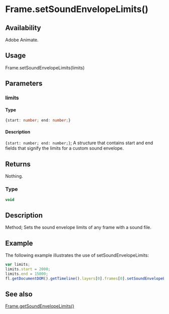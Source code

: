 # Frame.setSoundEnvelopeLimits()

## Availability

Adobe Animate.

## Usage

Frame.setSoundEnvelopeLimits(limits)

## Parameters

### **limits**

#### Type

```typescript
{start: number; end: number;}
```

#### Description

`{start: number; end: number;}`; A structure that contains start and end fields that signify the limits for a custom sound envelope.

## Returns

Nothing.

### Type

```typescript
void
```

## Description

Method; Sets the sound envelope limits of any frame with a sound file.

## Example

The following example illustrates the use of setSoundEnvelopeLimits:

```javascript
var limits;
limits.start = 2000;
limits.end = 15000;
fl.getDocumentDOM().getTimeline().layers[0].frames[0].setSoundEnvelopeLimits(limits);
```

## See also

[Frame.getSoundEnvelopeLimits()](../Frame_object/Frame9.md)
